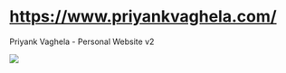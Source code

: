 # https://www.priyankvaghela.com/
Priyank Vaghela - Personal Website v2

<img src="/assets/screenshots/front.jpg">
